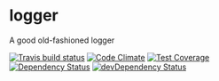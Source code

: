 # logger

A good old-fashioned logger

[![Travis build status](http://img.shields.io/travis/asharpinc/logger.svg?style=flat)](https://travis-ci.org/asharpinc/logger)
[![Code Climate](https://codeclimate.com/github/asharpinc/logger/badges/gpa.svg)](https://codeclimate.com/github/asharpinc/logger)
[![Test Coverage](https://codeclimate.com/github/asharpinc/logger/badges/coverage.svg)](https://codeclimate.com/github/asharpinc/logger)
[![Dependency Status](https://david-dm.org/asharpinc/logger.svg)](https://david-dm.org/asharpinc/logger)
[![devDependency Status](https://david-dm.org/asharpinc/logger/dev-status.svg)](https://david-dm.org/asharpinc/logger#info=devDependencies)
